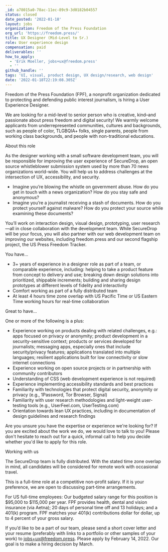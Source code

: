 ```yaml
---
_id: a78015a0-78ac-11ec-89c9-3d0182b04557
status: closed
date_posted: '2022-01-18'
layout: jobs
organization: Freedom of the Press Foundation
org_url: 'https://freedom.press/'
title: UX Designer (Mid-Level to Sr.)
role: User experience design
compensation: paid
deliverables: ''
how_to_apply:
  - 'Erik Moeller, jobs+ux@freedom.press'
  - ''
github_handle: ''
tags: 'UI, visual, product design, UX design/research, web design'
date: '2022-01-18T22:19:08.305Z'
---
```

Freedom of the Press Foundation (FPF), a nonprofit organization dedicated to protecting and defending public interest journalism, is hiring a User Experience Designer.

We are looking for a mid-level to senior person who is creative, kind–and passionate about press freedom and digital security! We warmly welcome applicants from underrepresented communities, cultures and backgrounds, such as people of color, TLGBQIA+ folks, single parents, people from working class backgrounds, and people with non-traditional educations.

About this role

As the designer working with a small software development team, you will be responsible for improving the user experience of SecureDrop, an open source whistleblower submission system used by more than 70 news organizations world-wide. You will help us to address challenges at the intersection of UX, accessibility, and security.

- Imagine you’re blowing the whistle on government abuse. How do you get in touch with a news organization? How do you stay safe and anonymous?
- Imagine you’re a journalist receiving a stash of documents. How do you protect yourself against malware? How do you protect your source while examining these documents?

You’ll work on interaction design, visual design, prototyping, user research—all in close collaboration with the development team. While SecureDrop will be your focus, you will also partner with our web development team on improving our websites, including freedom.press and our second flagship project, the US Press Freedom Tracker.

You have…

- 3+ years of experience in a designer role as part of a team, or comparable experience, including: helping to take a product feature from concept to delivery and use; breaking down design solutions into prioritized, shippable increments; building and sharing design prototypes at different levels of fidelity and interactivity
- Comfort working as part of a fully distributed team
- At least 4 hours time zone overlap with US Pacific Time or US Eastern Time working hours for real-time collaboration

Great to have…

One or more of the following is a plus:
- Experience working on products dealing with related challenges, e.g.: apps focused on privacy or anonymity; product development in a security-sensitive context; products or services developed for journalists; messaging apps, especially ones that include security/privacy features; applications translated into multiple languages; resilient applications built for low connectivity or slow internet connections
- Experience working on open source projects or in partnership with community contributors
- Understanding of CSS (web development experience is not required)
- Experience implementing accessibility standards and best practices
- Familiarity with technologies that protect digital security, anonymity or privacy (e.g., 1Password, Tor Browser, Signal)
- Familiarity with user research methodologies and light-weight user-testing tools (e.g., UserFeel.com, UserTesting.com)
- Orientation towards lean UX practices, including in documentation of design guidelines and research findings

Are you unsure you have the expertise or experience we're looking for? If you are excited about the work we do, we would love to talk to you! Please don't hesitate to reach out for a quick, informal call to help you decide whether you'd like to apply for this role.

Working with us

The SecureDrop team is fully distributed. With the stated time zone overlap in mind, all candidates will be considered for remote work with occasional travel.

This is a full-time role at a competitive non-profit salary. If it is your preference, we are open to discussing part-time arrangements.

For US full-time employees: Our budgeted salary range for this position is $95,000 to $115,000 per year. FPF provides health, dental and vision insurance (via Aetna); 20 days of personal time off and 13 holidays; and a 401(k) program. FPF matches your 401(k) contributions dollar for dollar, up to 4 percent of your gross salary.

If you’d like to be a part of our team, please send a short cover letter and your resume (preferably with links to a portfolio or other samples of your work) to jobs+ux@freedom.press. Please apply by February 14, 2022. Our goal is to make a hiring decision by March.
